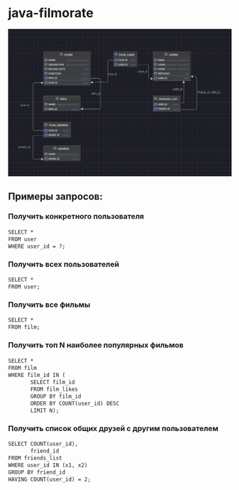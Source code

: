 # java-filmorate
<img width="1000" src="Filmorate ERD v3.jpg">

## Примеры запросов:
### Получить конкретного пользователя
~~~
SELECT *
FROM user
WHERE user_id = ?;
~~~
### Получить всех пользователей
~~~
SELECT *
FROM user;
~~~
### Получить все фильмы
~~~
SELECT *
FROM film;
~~~
### Получить топ N наиболее популярных фильмов
~~~
SELECT *
FROM film
WHERE film_id IN (
       SELECT film_id
       FROM film_likes
       GROUP BY film_id
       ORDER BY COUNT(user_id) DESC
       LIMIT N);
~~~
### Получить список общих друзей с другим пользователем
~~~
SELECT COUNT(user_id),
       friend_id
FROM friends_list
WHERE user_id IN (x1, x2)
GROUP BY friend_id
HAVING COUNT(user_id) = 2;
~~~

